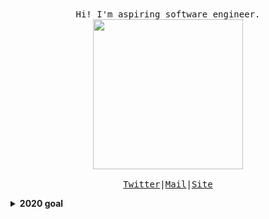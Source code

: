 <p align="center">
  <br><br>
  <samp>
    Hi! I'm aspiring software engineer.</br>
    <img src="https://media0.giphy.com/media/TKRDRPMO1JPNyA9uyj/giphy.gif" width="240px" align="center">
    <br><br><a href="https://twitter.com/_love_yousomuch">Twitter</a>|<a href="mailto:loveyousomuch554@gmail.com">Mail</a>|<a href="https://loveyousomuch554.dev">Site</a>
  </samp>
</p>

<details>
  <summary><b>2020 goal</b></summary>
  I want to improve my knowledge of web development and get my first internship.
</details>
